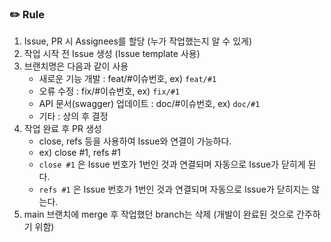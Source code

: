 ### ✏️ Rule
1. Issue, PR 시 Assignees를 할당 (누가 작업했는지 알 수 있게)
2. 작업 시작 전 Issue 생성 (Issue template 사용)
3. 브랜치명은 다음과 같이 사용
    - 새로운 기능 개발 : feat/#이슈번호, ex) `feat/#1`
    - 오류 수정 : fix/#이슈번호, ex) `fix/#1`
    - API 문서(swagger) 업데이트 : doc/#이슈번호, ex) `doc/#1`
    - 기타 : 상의 후 결정
4. 작업 완료 후 PR 생성
    - close, refs 등을 사용하여 Issue와 연결이 가능하다.
    - ex) close #1, refs #1
    - `close #1` 은 Issue 번호가 1번인 것과 연결되며 자동으로 Issue가 닫히게 된다.
    - `refs #1` 은 Issue 번호가 1번인 것과 연결되며 자동으로 Issue가 닫히지는 않는다.
5. main 브랜치에 merge 후 작업했던 branch는 삭제 (개발이 완료된 것으로 간주하기 위함)
